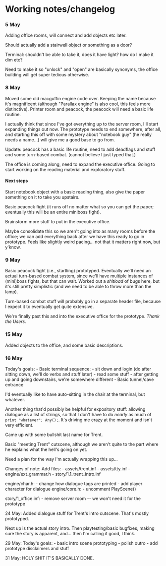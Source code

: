 # Working notes/changelog
### 5 May
Adding office rooms, will connect and add objects etc later.

Should actually add a stairwell object or something as a door?

Terminal: shouldn't be able to take it, does it have light? how do I make it dim etc?

Need to make it so "unlock" and "open" are basically synonyms, the office building will get super tedious otherwise.


### 8 May
Moved some old macguffin engine code over. Keeping the name because it's magnificent (although "Parallax engine" is also cool, this feels more distinctive). Printer room and peacock, the peacock will need a basic life routine.

I actually think that since I've got everything up to the server room, I'll start expanding things out now. The prototype needs to end somewhere, after all, and starting this off with some mystery about "notebook guy" (he really needs a name...) will give me a good base to go from.

Update: peacock has a basic life routine, need to add deadflags and stuff and some turn-based combat. (cannot believe I just typed that.)

The office is coming along, need to expand the executive office. Going to start working on the reading material and exploratory stuff.

#### Next steps
Start notebook object with a basic reading thing, also give the paper something on it to take you upstairs.

Basic peacock fight (it runs off no matter what so you can get the paper; eventually this will be an entire miniboss fight).

Brainstorm more stuff to put in the executive office.

Maybe consolidate this so we aren't going into as many rooms before the office; we can add everything back after we have this ready to go in prototype. Feels like slightly weird pacing... not that it matters right now, but y'know.


### 9 May
Basic peacock fight (i.e., startling) prototyped. Eventually we'll need an actual turn-based combat system, since we'll have multiple instances of (mini)boss fights, but that can wait. Worked out a _shitload_ of bugs here, but it's still pretty simplistic (and we need to be able to throw more than the lamp).

Turn-based combat stuff will probably go in a separate header file, because I expect it to eventually get quite extensive.

We're finally past this and into the executive office for the prototype. _Thank the Users._



### 15 May
Added objects to the office, and some basic descriptions.


### 16 May
Today's goals:
	- Basic terminal sequence:
		- sit down and login (do after sitting down, we'll do verbs and stuff later)
		- read some stuff
		- after getting up and going downstairs, we're somewhere different
	- Basic tunnel/cave entrance

I'd eventually like to have auto-sitting in the chair at the terminal, but whatever.

Another thing that'd possibly be helpful for expository stuff: allowing dialogue as a list of strings, so that I don't have to do _nearly_ as much of `print "whatever"; Any();`. It's driving me crazy at the moment and isn't very efficient.

Came up with some bullshit last name for Trent.

Basic "meeting Trent" cutscene, although we aren't quite to the part where he explains what the hell's going on yet.

Need a plan for the way I'm actually wrapping this up...


Changes of note:
Add files:
	- assets/trent.inf
	- assets/tty.inf
	- engine/ext_grammar.h
	- story/1.1_trent_intro.inf

engine/char.h:
	- change how dialogue tags are printed
	- add player character for dialogue
engine/core.h:
	- uncomment PlayScene()

story/1_office.inf:
	- remove server room -- we won't need it for the prototype


24 May:
Added dialogue stuff for Trent's intro cutscene. That's mostly prototyped.

Next up is the actual story intro. Then playtesting/basic bugfixes, making sure the story is apparent, and... then I'm calling it good, I think.


29 May:
Today's goals:
	- basic intro scene prototyping
	- polish outro
	- add prototype disclaimers and stuff

31 May:
HOLY SHIT IT'S BASICALLY DONE.
